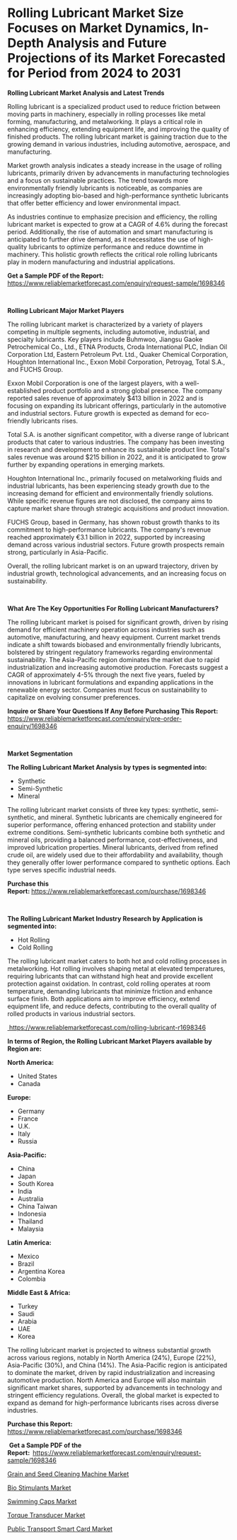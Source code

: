 <p><h1>Rolling Lubricant Market Size Focuses on Market Dynamics, In-Depth Analysis and Future Projections of its Market Forecasted for Period from 2024 to 2031</h1></p><p><strong>Rolling Lubricant Market Analysis and Latest Trends</strong></p>
<p><p>Rolling lubricant is a specialized product used to reduce friction between moving parts in machinery, especially in rolling processes like metal forming, manufacturing, and metalworking. It plays a critical role in enhancing efficiency, extending equipment life, and improving the quality of finished products. The rolling lubricant market is gaining traction due to the growing demand in various industries, including automotive, aerospace, and manufacturing.</p><p>Market growth analysis indicates a steady increase in the usage of rolling lubricants, primarily driven by advancements in manufacturing technologies and a focus on sustainable practices. The trend towards more environmentally friendly lubricants is noticeable, as companies are increasingly adopting bio-based and high-performance synthetic lubricants that offer better efficiency and lower environmental impact.</p><p>As industries continue to emphasize precision and efficiency, the rolling lubricant market is expected to grow at a CAGR of 4.6% during the forecast period. Additionally, the rise of automation and smart manufacturing is anticipated to further drive demand, as it necessitates the use of high-quality lubricants to optimize performance and reduce downtime in machinery. This holistic growth reflects the critical role rolling lubricants play in modern manufacturing and industrial applications.</p></p>
<p><strong>Get a Sample PDF of the Report:&nbsp;</strong> <a href="https://www.reliablemarketforecast.com/enquiry/request-sample/1698346?utm_campaign=1140&utm_medium=2&utm_source=Github&utm_content=ia&utm_term=04102024&utm_id=rolling-lubricant">https://www.reliablemarketforecast.com/enquiry/request-sample/1698346</a></p>
<p>&nbsp;</p>
<p><strong>Rolling Lubricant Major Market Players</strong></p>
<p><p>The rolling lubricant market is characterized by a variety of players competing in multiple segments, including automotive, industrial, and specialty lubricants. Key players include Buhmwoo, Jiangsu Gaoke Petrochemical Co., Ltd., ETNA Products, Croda International PLC, Indian Oil Corporation Ltd, Eastern Petroleum Pvt. Ltd., Quaker Chemical Corporation, Houghton International Inc., Exxon Mobil Corporation, Petroyag, Total S.A., and FUCHS Group.</p><p>Exxon Mobil Corporation is one of the largest players, with a well-established product portfolio and a strong global presence. The company reported sales revenue of approximately $413 billion in 2022 and is focusing on expanding its lubricant offerings, particularly in the automotive and industrial sectors. Future growth is expected as demand for eco-friendly lubricants rises.</p><p>Total S.A. is another significant competitor, with a diverse range of lubricant products that cater to various industries. The company has been investing in research and development to enhance its sustainable product line. Total's sales revenue was around $215 billion in 2022, and it is anticipated to grow further by expanding operations in emerging markets.</p><p>Houghton International Inc., primarily focused on metalworking fluids and industrial lubricants, has been experiencing steady growth due to the increasing demand for efficient and environmentally friendly solutions. While specific revenue figures are not disclosed, the company aims to capture market share through strategic acquisitions and product innovation.</p><p>FUCHS Group, based in Germany, has shown robust growth thanks to its commitment to high-performance lubricants. The company's revenue reached approximately €3.1 billion in 2022, supported by increasing demand across various industrial sectors. Future growth prospects remain strong, particularly in Asia-Pacific.</p><p>Overall, the rolling lubricant market is on an upward trajectory, driven by industrial growth, technological advancements, and an increasing focus on sustainability.</p></p>
<p>&nbsp;</p>
<p><strong>What Are The Key Opportunities For Rolling Lubricant Manufacturers?</strong></p>
<p><p>The rolling lubricant market is poised for significant growth, driven by rising demand for efficient machinery operation across industries such as automotive, manufacturing, and heavy equipment. Current market trends indicate a shift towards biobased and environmentally friendly lubricants, bolstered by stringent regulatory frameworks regarding environmental sustainability. The Asia-Pacific region dominates the market due to rapid industrialization and increasing automotive production. Forecasts suggest a CAGR of approximately 4-5% through the next five years, fueled by innovations in lubricant formulations and expanding applications in the renewable energy sector. Companies must focus on sustainability to capitalize on evolving consumer preferences.</p></p>
<p><strong>Inquire or Share Your Questions If Any Before Purchasing This Report:</strong> <a href="https://www.reliablemarketforecast.com/enquiry/pre-order-enquiry/1698346?utm_campaign=1140&utm_medium=2&utm_source=Github&utm_content=ia&utm_term=04102024&utm_id=rolling-lubricant">https://www.reliablemarketforecast.com/enquiry/pre-order-enquiry/1698346</a></p>
<p>&nbsp;</p>
<p><strong>Market Segmentation</strong></p>
<p><strong>The Rolling Lubricant Market Analysis by types is segmented into:</strong></p>
<p><ul><li>Synthetic</li><li>Semi-Synthetic</li><li>Mineral</li></ul></p>
<p><p>The rolling lubricant market consists of three key types: synthetic, semi-synthetic, and mineral. Synthetic lubricants are chemically engineered for superior performance, offering enhanced protection and stability under extreme conditions. Semi-synthetic lubricants combine both synthetic and mineral oils, providing a balanced performance, cost-effectiveness, and improved lubrication properties. Mineral lubricants, derived from refined crude oil, are widely used due to their affordability and availability, though they generally offer lower performance compared to synthetic options. Each type serves specific industrial needs.</p></p>
<p><strong>Purchase this Report:&nbsp;</strong><a href="https://www.reliablemarketforecast.com/purchase/1698346?utm_campaign=1140&utm_medium=2&utm_source=Github&utm_content=ia&utm_term=04102024&utm_id=rolling-lubricant">https://www.reliablemarketforecast.com/purchase/1698346</a></p>
<p>&nbsp;</p>
<p><strong>The Rolling Lubricant Market Industry Research by Application is segmented into:</strong></p>
<p><ul><li>Hot Rolling</li><li>Cold Rolling</li></ul></p>
<p><p>The rolling lubricant market caters to both hot and cold rolling processes in metalworking. Hot rolling involves shaping metal at elevated temperatures, requiring lubricants that can withstand high heat and provide excellent protection against oxidation. In contrast, cold rolling operates at room temperature, demanding lubricants that minimize friction and enhance surface finish. Both applications aim to improve efficiency, extend equipment life, and reduce defects, contributing to the overall quality of rolled products in various industrial sectors.</p></p>
<p><a href="https://www.reliablemarketforecast.com/rolling-lubricant-r1698346?utm_campaign=1140&utm_medium=2&utm_source=Github&utm_content=ia&utm_term=04102024&utm_id=rolling-lubricant">&nbsp;https://www.reliablemarketforecast.com/rolling-lubricant-r1698346</a></p>
<p><strong>In terms of Region, the Rolling Lubricant Market Players available by Region are:</strong></p>
<p>
    <p> <strong> North America: </strong>
        <ul>
            <li>United States</li>
            <li>Canada</li>
        </ul>
        </p> 
    <p> <strong> Europe: </strong>
        <ul>
            <li>Germany</li>
            <li>France</li>
            <li>U.K.</li>
            <li>Italy</li>
            <li>Russia</li>
        </ul>
        </p> 
    <p> <strong> Asia-Pacific: </strong>
        <ul>
            <li>China</li>
            <li>Japan</li>
            <li>South Korea</li>
            <li>India</li>
            <li>Australia</li>
            <li>China Taiwan</li>
            <li>Indonesia</li>
            <li>Thailand</li>
            <li>Malaysia</li>
        </ul>
        </p> 
    <p> <strong> Latin America: </strong>
        <ul>
            <li>Mexico</li>
            <li>Brazil</li>
            <li>Argentina Korea</li>
            <li>Colombia</li>
        </ul>
        </p> 
    <p> <strong> Middle East & Africa: </strong>
        <ul>
            <li>Turkey</li>
            <li>Saudi</li>
            <li>Arabia</li>
            <li>UAE</li>
            <li>Korea</li>
        </ul>
    </p>
    </p>
<p><p>The rolling lubricant market is projected to witness substantial growth across various regions, notably in North America (24%), Europe (22%), Asia-Pacific (30%), and China (14%). The Asia-Pacific region is anticipated to dominate the market, driven by rapid industrialization and increasing automotive production. North America and Europe will also maintain significant market shares, supported by advancements in technology and stringent efficiency regulations. Overall, the global market is expected to expand as demand for high-performance lubricants rises across diverse industries.</p></p>
<p><strong>Purchase this Report: </strong><a href="https://www.reliablemarketforecast.com/purchase/1698346?utm_campaign=1140&utm_medium=2&utm_source=Github&utm_content=ia&utm_term=04102024&utm_id=rolling-lubricant">https://www.reliablemarketforecast.com/purchase/1698346</a></p>
<p>&nbsp;<strong>Get a Sample PDF of the Report:&nbsp;&nbsp;</strong><a href="https://www.reliablemarketforecast.com/enquiry/request-sample/1698346?utm_campaign=1140&utm_medium=2&utm_source=Github&utm_content=ia&utm_term=04102024&utm_id=rolling-lubricant">https://www.reliablemarketforecast.com/enquiry/request-sample/1698346</a></p>
<p><strong></strong></p>
<p><p><a href="https://github.com/AKSHATREPORTPRIME/Market-Research-Report-List-6/blob/main/grain-and-seed-cleaning-machine-market.md?utm_campaign=1140&utm_medium=2&utm_source=Github&utm_content=ia&utm_term=04102024&utm_id=rolling-lubricant">Grain and Seed Cleaning Machine Market</a></p><p><a href="https://www.linkedin.com/pulse/driving-forces-global-bio-stimulants-market-trends-applications-ytpwf?utm_campaign=1140&utm_medium=2&utm_source=Github&utm_content=ia&utm_term=04102024&utm_id=rolling-lubricant">Bio Stimulants Market</a></p><p><a href="https://www.linkedin.com/pulse/insights-swimming-caps-industry-market-financial-status-size-lzigf?utm_campaign=1140&utm_medium=2&utm_source=Github&utm_content=ia&utm_term=04102024&utm_id=rolling-lubricant">Swimming Caps Market</a></p><p><a href="https://www.linkedin.com/pulse/torque-transducer-market-ecosystem-competitive-landscape-fiyfe?utm_campaign=1140&utm_medium=2&utm_source=Github&utm_content=ia&utm_term=04102024&utm_id=rolling-lubricant">Torque Transducer Market</a></p><p><a href="https://www.linkedin.com/pulse/public-transport-smart-card-market-strategic-insights-product-1uxlf?utm_campaign=1140&utm_medium=2&utm_source=Github&utm_content=ia&utm_term=04102024&utm_id=rolling-lubricant">Public Transport Smart Card Market</a></p></p>